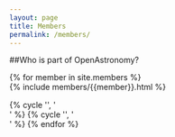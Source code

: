 ```yaml
---
layout: page
title: Members
permalink: /members/
---
```


##Who is part of OpenAstronomy?

<div class="row-fluid">
{% for member in site.members %}
  <div class="span6" style="padding-bottom:15px">{% include members/{{member}}.html %}</div>
  {% cycle '', '</div>' %}
  {% cycle '', '<div class="row-fluid">' %}
{% endfor %}
</div>
  
